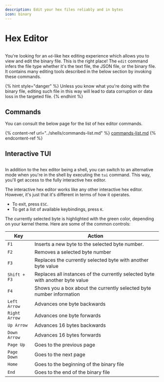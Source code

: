 ```yaml
---
description: Edit your hex files reliably and in bytes
icon: binary
---
```


# Hex Editor

<figure><img src="https://github.com/Aptivi-Stable-Docs/nks-manual-0.1.0/blob/main/.gitbook/assets/Beta3-018-HexEditor.png" alt=""><figcaption></figcaption></figure>

You're looking for an `ed`-like hex editing experience which allows you to view and edit the binary file. This is the right place! The `edit` command infers the file type whether it's the text file, the JSON file, or the binary file. It contains many editing tools described in the below section by invoking these commands.

{% hint style="danger" %}
Unless you know what you're doing with the binary file, editing such file in this way will lead to data corruption or data loss in the targeted file.
{% endhint %}

## Commands

You can consult the below page for the list of hex editor commands.

{% content-ref url="../shells/commands-list.md" %}
[commands-list.md](../shells/commands-list.md)
{% endcontent-ref %}

## Interactive TUI

<figure><img src="https://github.com/Aptivi-Stable-Docs/nks-manual-0.1.0/blob/main/.gitbook/assets/Beta3-019-HexEditor.png" alt=""><figcaption></figcaption></figure>

In addition to the hex editor being a shell, you can switch to an alternative mode when you're in the shell by executing the `tui` command. This way, you'll get access to the fully interactive hex editor.

The interactive hex editor works like any other interactive hex editor. However, it's just that it's different in terms of how it operates.

* To exit, press `ESC`.
* To get a list of available keybindings, press `K`.

The currently selected byte is highlighted with the green color, depending on your kernel theme. Here are some of the common controls:

| Key           | Action                                                                        |
| ------------- | ----------------------------------------------------------------------------- |
| `F1`          | Inserts a new byte to the selected byte number.                               |
| `F2`          | Removes a selected byte number                                                |
| `F3`          | Replaces the currently selected byte with another byte value                  |
| `Shift + F3`  | Replaces all instances of the currently selected byte with another byte value |
| `F4`          | Shows you a box about the currently selected byte number information          |
| `Left Arrow`  | Advances one byte backwards                                                   |
| `Right Arrow` | Advances one byte forwards                                                    |
| `Up Arrow`    | Advances 16 bytes backwards                                                   |
| `Down Arrow`  | Advances 16 bytes forwards                                                    |
| `Page Up`     | Goes to the previous page                                                     |
| `Page Down`   | Goes to the next page                                                         |
| `Home`        | Goes to the beginning of the binary file                                      |
| `End`         | Goes to the end of the binary file                                            |
